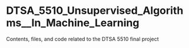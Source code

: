 # DTSA_5510_Unsupervised_Algorithms__In_Machine_Learning
Contents, files, and code related to the DTSA 5510 final project
